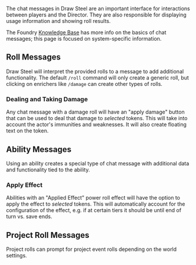 The chat messages in Draw Steel are an important interface for interactions between players and the Director. They are also responsible for displaying usage information and showing roll results.

The Foundry [Knowledge Base](https://foundryvtt.com/article/chat/) has more info on the basics of chat messages; this page is focused on system-specific information.

## Roll Messages

Draw Steel will interpret the provided rolls to a message to add additional functionality. The default `/roll` command will only create a generic roll, but clicking on enrichers like `/damage` can create other types of rolls.

### Dealing and Taking Damage

Any chat message with a damage roll will have an "apply damage" button that can be used to deal that damage to _selected_ tokens. This will take into account the actor's immunities and weaknesses. It will also create floating text on the token.

## Ability Messages

Using an ability creates a special type of chat message with additional data and functionality tied to the ability.

### Apply Effect

Abilities with an "Applied Effect" power roll effect will have the option to apply the effect to _selected_ tokens. This will automatically account for the configuration of the effect, e.g. if at certain tiers it should be until end of turn vs. save ends.

## Project Roll Messages

Project rolls can prompt for project event rolls depending on the world settings.